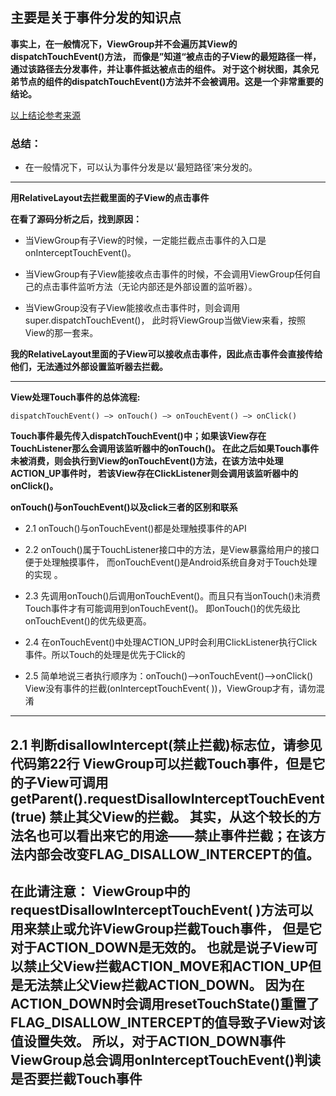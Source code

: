 
## 主要是关于事件分发的知识点

**事实上，在一般情况下，ViewGroup并不会遍历其View的dispatchTouchEvent()方法，
而像是”知道“被点击的子View的最短路径一样，通过该路径去分发事件，并让事件抵达被点击的组件。
对于这个树状图，其余兄弟节点的组件的dispatchTouchEvent()方法并不会被调用。这是一个非常重要的结论。**

[以上结论参考来源](https://www.jianshu.com/p/54c78f55d13b)

### 总结：

- 在一般情况下，可以认为事件分发是以‘最短路径’来分发的。

---

**用RelativeLayout去拦截里面的子View的点击事件**

**在看了源码分析之后，找到原因：**

-  当ViewGroup有子View的时候，一定能拦截点击事件的入口是onInterceptTouchEvent()。

-  当ViewGroup有子View能接收点击事件的时候，不会调用ViewGroup任何自己的点击事件监听方法（无论内部还是外部设置的监听器）。

- 当ViewGroup没有子View能接收点击事件时，则会调用super.dispatchTouchEvent()，
此时将ViewGroup当做View来看，按照View的那一套来。

**我的RelativeLayout里面的子View可以接收点击事件，因此点击事件会直接传给他们，无法通过外部设置监听器去拦截。**

---

**View处理Touch事件的总体流程:**

    dispatchTouchEvent() —> onTouch() —> onTouchEvent() —> onClick() 
    
**Touch事件最先传入dispatchTouchEvent()中；如果该View存在TouchListener那么会调用该监听器中的onTouch()。
在此之后如果Touch事件未被消费，则会执行到View的onTouchEvent()方法，在该方法中处理ACTION_UP事件时，
若该View存在ClickListener则会调用该监听器中的onClick()。**

**onTouch()与onTouchEvent()以及click三者的区别和联系** 

- 2.1 onTouch()与onTouchEvent()都是处理触摸事件的API 

- 2.2 onTouch()属于TouchListener接口中的方法，是View暴露给用户的接口便于处理触摸事件，
而onTouchEvent()是Android系统自身对于Touch处理的实现 。

- 2.3 先调用onTouch()后调用onTouchEvent()。而且只有当onTouch()未消费Touch事件才有可能调用到onTouchEvent()。
即onTouch()的优先级比onTouchEvent()的优先级更高。 

- 2.4 在onTouchEvent()中处理ACTION_UP时会利用ClickListener执行Click事件。所以Touch的处理是优先于Click的
 
- 2.5 简单地说三者执行顺序为：onTouch()–>onTouchEvent()–>onClick()
View没有事件的拦截(onInterceptTouchEvent( ))，ViewGroup才有，请勿混淆 

---

2.1 判断disallowIntercept(禁止拦截)标志位，请参见代码第22行 
ViewGroup可以拦截Touch事件，但是它的子View可调用getParent().requestDisallowInterceptTouchEvent(true)
禁止其父View的拦截。
其实，从这个较长的方法名也可以看出来它的用途——禁止事件拦截；在该方法内部会改变FLAG_DISALLOW_INTERCEPT的值。
--------------------- 

在此请注意： 
ViewGroup中的requestDisallowInterceptTouchEvent( )方法可以用来禁止或允许ViewGroup拦截Touch事件，
但是它对于ACTION_DOWN是无效的。 
也就是说子View可以禁止父View拦截ACTION_MOVE和ACTION_UP但是无法禁止父View拦截ACTION_DOWN。
因为在ACTION_DOWN时会调用resetTouchState()重置了FLAG_DISALLOW_INTERCEPT的值导致子View对该值设置失效。
所以，对于ACTION_DOWN事件ViewGroup总会调用onInterceptTouchEvent()判读是否要拦截Touch事件
--------------------- 




















































